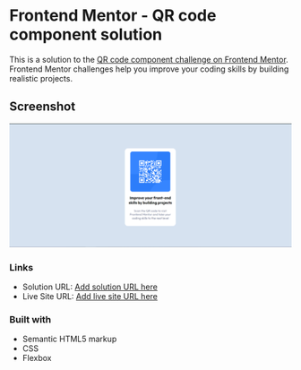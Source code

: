 # Frontend Mentor - QR code component solution

This is a solution to the [QR code component challenge on Frontend Mentor](https://www.frontendmentor.io/challenges/qr-code-component-iux_sIO_H). Frontend Mentor challenges help you improve your coding skills by building realistic projects. 



## Screenshot

![](./screenshot.png)


### Links

- Solution URL: [Add solution URL here](https://github.com/Stephanie0905/qr-code_fm)
- Live Site URL: [Add live site URL here](https://stephanie0905.github.io/qr-code_fm/)


### Built with

- Semantic HTML5 markup
- CSS 
- Flexbox



